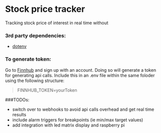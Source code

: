 # Stock price tracker
Tracking stock price of interest in real time without

### 3rd party dependencies:
- [dotenv](https://pypi.org/project/python-dotenv/)

### To generate token:
Go to [Finnhub](https://finnhub.io/) and sign up with an account. Doing so will generate a token for generating api calls. Include this in an .env file within the same foloder using the following structure:

> FINNHUB_TOKEN=yourToken

###TODOs:
- switch over to webhooks to avoid api calls overhead and get real time results
- include alarm triggers for breakpoints (ie min/max target values)
- add integration with led matrix display and raspberry pi